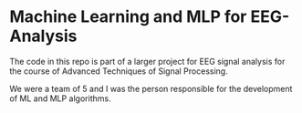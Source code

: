 # Machine Learning and MLP for EEG-Analysis
The code in this repo is part of a larger project for EEG signal analysis for the course of Advanced Techniques of Signal Processing.

We were a team of 5 and I was the person responsible for the development of ML and MLP algorithms.
